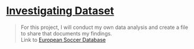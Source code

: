 # [Investigating Dataset](https://github.com/AmerJadid/Data_Analyst_NanoDegree/blob/master/Project_2_Investigating_Dataset/European%20Soccer%20Database.ipynb)

> For this project, I will conduct my own data analysis and create a file to share that documents my findings.</br>
> Link to [European Soccer Database](https://www.kaggle.com/hugomathien/soccer)
